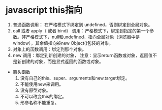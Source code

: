 # javascript this指向

1. 普通函数调用： 在严格模式下绑定到 undefined，否则绑定到全局对象。
2. call 或者 apply（ 或者 bind） 调用：严格模式下，绑定到指定的第一个参数。非严格模式下，null和undefined，指向全局对象（浏览器中是window），其余值指向被new Object()包装的对象。
3. 对象上的函数调用：绑定到那个对象。
4. new 调用：绑定到新创建的对象，  注意：显示return函数或对象，返回值不是新创建的对象，而是显式返回的函数或对象。

- 箭头函数
    1. 没有自己的this、super、arguments和new.target绑定。
    2. 不能使用new来调用。
    3. 没有原型对象。
    4. 不可以改变this的绑定。
    5. 形参名称不能重复。